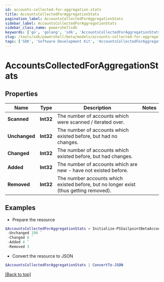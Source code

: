 ```yaml
---
id: accounts-collected-for-aggregation-stats
title: AccountsCollectedForAggregationStats
pagination_label: AccountsCollectedForAggregationStats
sidebar_label: AccountsCollectedForAggregationStats
sidebar_class_name: powershellsdk
keywords: ['go', 'golang', 'sdk', 'AccountsCollectedForAggregationStats'] 
slug: /tools/sdk/powershell/beta/models/accounts-collected-for-aggregation-stats
tags: ['SDK', 'Software Development Kit', 'AccountsCollectedForAggregationStats']
---
```



# AccountsCollectedForAggregationStats

## Properties

Name | Type | Description | Notes
------------ | ------------- | ------------- | -------------
**Scanned** |  **Int32** | The number of accounts which were scanned / iterated over. | 
**Unchanged** |  **Int32** | The number of accounts which existed before, but had no changes. | 
**Changed** |  **Int32** | The number of accounts which existed before, but had changes. | 
**Added** |  **Int32** | The number of accounts which are new - have not existed before. | 
**Removed** |  **Int32** | The number accounts which existed before, but no longer exist (thus getting removed). | 

## Examples

- Prepare the resource
```powershell
$AccountsCollectedForAggregationStats = Initialize-PSSailpointBetaAccountsCollectedForAggregationStats  -Scanned 200 `
 -Unchanged 190 `
 -Changed 6 `
 -Added 4 `
 -Removed 3
```

- Convert the resource to JSON
```powershell
$AccountsCollectedForAggregationStats | ConvertTo-JSON
```


[[Back to top]](#) 

